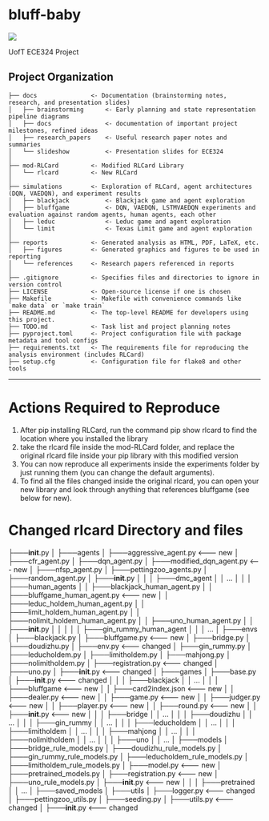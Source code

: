 # bluff-baby

<a target="_blank" href="https://cookiecutter-data-science.drivendata.org/">
    <img src="https://img.shields.io/badge/CCDS-Project%20template-328F97?logo=cookiecutter" />
</a>

UofT ECE324 Project

## Project Organization

```
├── docs               <- Documentation (brainstorming notes, research, and presentation slides)
│   ├── brainstorming      <- Early planning and state representation pipeline diagrams
│   ├── docs               <- documentation of important project milestones, refined ideas
│   ├── research_papers    <- Useful research paper notes and summaries 
│   └── slideshow          <- Presentation slides for ECE324
│
├── mod-RLCard         <- Modified RLCard Library
│   └── rlcard         <- New RLCard
│
├── simulations        <- Exploration of RLCard, agent architectures (DQN, VAEDQN), and experiment results
│   ├── blackjack          <- Blackjack game and agent exploration
│   ├── bluffgame          <- DQN, VAEDQN, LSTMVAEDQN experiments and evaluation against random agents, human agents, each other
│   ├── leduc              <- Leduc game and agent exploration
│   └── limit              <- Texas Limit game and agent exploration
│
├── reports            <- Generated analysis as HTML, PDF, LaTeX, etc.
│   ├── figures        <- Generated graphics and figures to be used in reporting
│   └── references     <- Research papers referenced in reports  
│
├── .gitignore         <- Specifies files and directories to ignore in version control
├── LICENSE            <- Open-source license if one is chosen
├── Makefile           <- Makefile with convenience commands like `make data` or `make train`
├── README.md          <- The top-level README for developers using this project.
├── TODO.md            <- Task list and project planning notes
├── pyproject.toml     <- Project configuration file with package metadata and tool configs
├── requirements.txt   <- The requirements file for reproducing the analysis environment (includes RLCard)
├── setup.cfg          <- Configuration file for flake8 and other tools

```

--------

# Actions Required to Reproduce

1. After pip installing RLCard, run the command pip show rlcard to find the location where you installed the library
2. take the rlcard file inside the mod-RLCard folder, and replace the original rlcard file inside your pip library with this modified version
3. You can now reproduce all experiments inside the experiments folder by just running them (you can change the default arguments).
4. To find all the files changed inside the original rlcard, you can open your new library and look through anything that references bluffgame (see below for new).

# Changed rlcard Directory and files

├───__init__.py
│
├───agents
│   ├───aggressive_agent.py                 <--- new
│   ├───cfr_agent.py
│   ├───dqn_agent.py
│   ├───modified_dqn_agent.py               <--- new
│   ├───nfsp_agent.py
│   ├───pettingzoo_agents.py
│   ├───random_agent.py
│   ├───__init__.py
│   │
│   ├───dmc_agent
│   │   ...
│   │
│   ├───human_agents
│   │   ├───blackjack_human_agent.py
│   │   ├───bluffgame_human_agent.py        <--- new
│   │   ├───leduc_holdem_human_agent.py
│   │   ├───limit_holdem_human_agent.py
│   │   ├───nolimit_holdem_human_agent.py
│   │   ├───uno_human_agent.py
│   │   ├───__init__.py
│   │   │
│   │   ├───gin_rummy_human_agent
│   │   │   ...
│
├───envs
│   ├───blackjack.py
│   ├───bluffgame.py                        <--- new
│   ├───bridge.py
│   ├───doudizhu.py
│   ├───env.py                              <--- changed
│   ├───gin_rummy.py
│   ├───leducholdem.py
│   ├───limitholdem.py
│   ├───mahjong.py
│   ├───nolimitholdem.py
│   ├───registration.py                     <--- changed
│   ├───uno.py
│   ├───__init__.py                         <--- changed
│
├───games
│   ├───base.py
│   ├───__init__.py                         <--- changed
│   │
│   ├───blackjack
│   │   ...
│   │
│   ├───bluffgame                           <--- new
│   │   ├───card2index.json                 <--- new
│   │   ├───dealer.py                       <--- new
│   │   ├───game.py                         <--- new
│   │   ├───judger.py                       <--- new
│   │   ├───player.py                       <--- new
│   │   ├───round.py                        <--- new
│   │   ├───__init__.py                     <--- new
│   │
│   ├───bridge
│   │   ...
│   │
│   ├───doudizhu
│   │   ...
│   │
│   ├───gin_rummy
│   │   ...
│   │
│   ├───leducholdem
│   │   ...
│   │
│   ├───limitholdem
│   │   ...
│   │
│   ├───mahjong
│   │   ...
│   │
│   ├───nolimitholdem
│   │   ...
│   │
│   ├───uno
│   │   ...
│
├───models
│   ├───bridge_rule_models.py
│   ├───doudizhu_rule_models.py
│   ├───gin_rummy_rule_models.py
│   ├───leducholdem_rule_models.py
│   ├───limitholdem_rule_models.py
│   ├───model.py                            <--- new
│   ├───pretrained_models.py
│   ├───registration.py                     <--- new
│   ├───uno_rule_models.py
│   ├───__init__.py                         <--- new
│   │
│   ├───pretrained
│   │   ...
│
├───saved_models
│
├───utils
│   ├───logger.py                           <--- changed
│   ├───pettingzoo_utils.py
│   ├───seeding.py
│   ├───utils.py                            <--- changed
│   ├───__init__.py                         <--- changed